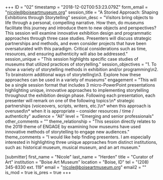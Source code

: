 +++
ID = "02"
timestamp = "2018-12-02T00:53:23.079Z"
form_email = "nicole@boiseartmuseum.org"
session_title = "A Storied Approach: Shaping Exhibitions through Storytelling"
session_desc = "Visitors bring objects to life through a personal, compelling narrative. How then, do museums facilitate this journey and introduce them to new objects and perspectives? This session will examine innovative exhibition design and programmatic approaches through three case studies. Presenters will discuss strategic partnerships and methods, and even consider projects that have been oversaturated with this paradigm. Critical considerations such as time, resources, and ensuring authenticity will also be addressed."
session_unique = "This session highlights specific case studies of museums that utilized practices of storytelling."
session_objectives = "1. To show a variety of storytelling methods in exhibition and/or programming\n2. To brainstorm additional ways of storytelling\n3. Explore how these approaches can be used in a variety of museums"
engagement = "This will be a single session format that includes 3 micro-PowerPoint presentations highlighting unique, innovative approaches to implementing storytelling throughout the exhibition design phase. Following each presentation, each presenter will remark on one of the following topics:\n* strategic partnerships (voiceovers, scripts, writers, etc.)\n* when this approach is overused\n* when it is appropriate – consider resources / time / authenticity"
audience = "All"
level = "Emerging and senior professionals"
other_comments = ""
theme_relationship = "This session directly relates to the 2019 theme of ENGAGE by examining how museums have used innovative methods of storytelling to engage new audiences."
theme_comments = "I would like help finding presenters. I am especially interested in highlighting three unique approaches from distinct institutions, such as: historical museum, musical museum, and an art museum."

[submitter]
first_name = "Nicole"
last_name = "Herden"
title = "Curator of Art"
institution = "Boise Art Museum"
location = "Boise, ID"
tel = "(208) 345-8330 ext. 119"
email = "nicole@boiseartmuseum.org"
email2 = ""
is_mod = true
is_pres = true
+++
